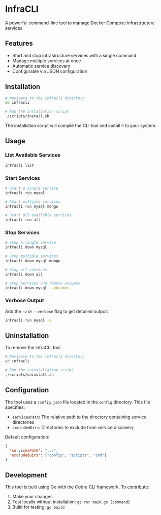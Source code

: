 # InfraCLI

A powerful command-line tool to manage Docker Compose infrastructure services.

## Features

- Start and stop infrastructure services with a single command
- Manage multiple services at once
- Automatic service discovery
- Configurable via JSON configuration

## Installation

```bash
# Navigate to the infracli directory
cd infracli

# Run the installation script
./scripts/install.sh
```

The installation script will compile the CLI tool and install it to your system.

## Usage

### List Available Services

```bash
infracli list
```

### Start Services

```bash
# Start a single service
infracli run mysql

# Start multiple services
infracli run mysql mongo

# Start all available services
infracli run all
```

### Stop Services

```bash
# Stop a single service
infracli down mysql

# Stop multiple services
infracli down mysql mongo

# Stop all services
infracli down all

# Stop services and remove volumes
infracli down mysql --volumes
```

### Verbose Output

Add the `-v` or `--verbose` flag to get detailed output:

```bash
infracli run mysql -v
```

## Uninstallation

To remove the InfraCLI tool:

```bash
# Navigate to the infracli directory
cd infracli

# Run the uninstallation script
./scripts/uninstall.sh
```

## Configuration

The tool uses a `config.json` file located in the `config` directory. This file specifies:

- `servicesPath`: The relative path to the directory containing service directories
- `excludedDirs`: Directories to exclude from service discovery

Default configuration:

```json
{
  "servicesPath": "../",
  "excludedDirs": ["config", "scripts", "cmd"]
}
```

## Development

This tool is built using Go with the Cobra CLI framework. To contribute:

1. Make your changes
2. Test locally without installation: `go run main.go [command]`
3. Build for testing: `go build`